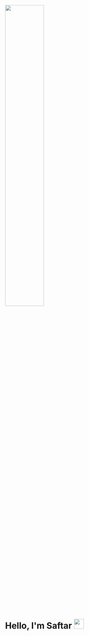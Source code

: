 <img src="https://cdn.dribbble.com/users/1235346/screenshots/3252385/job.gif" width="50%"/>

# Hello, I'm Saftar <img src="https://github.com/blackcater/blackcater/raw/main/images/Hi.gif" height="32"/>








